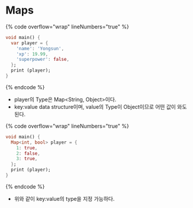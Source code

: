 # Maps

{% code overflow="wrap" lineNumbers="true" %}
```dart
void main() {
  var player = {
    'name': 'Yongsun',
    'xp': 19.99,
    'superpower': false,
  };
  print (player);
}
```
{% endcode %}

* player의 Type은 Map\<String, Object>이다.
* key:value data structure이며, value의 Type이 Object이므로 어떤 값이 와도 된다.

{% code overflow="wrap" lineNumbers="true" %}
```dart
void main() {
  Map<int, bool> player = {
    1: true,
    2: false,
    3: true,
  };
  print (player);
}
```
{% endcode %}

* 위와 같이 key:value의 type을 지정 가능하다.
